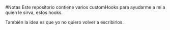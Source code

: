 #Notas
Este repositorio contiene varios customHooks para ayudarme a mí a quien le sirva, estos hooks.

También la idea es que yo no quiero volver a escribirlos.
